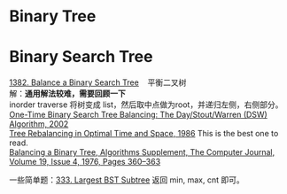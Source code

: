 
# Binary Tree


# Binary Search Tree
[1382. Balance a Binary Search Tree](https://leetcode.com/problems/balance-a-binary-search-tree/description/) &nbsp;&nbsp; 平衡二叉树<br/>
解：__通用解法较难，需要回顾一下__ <br/>
inorder traverse 将树变成 list，然后取中点做为root，并递归左侧，右侧部分。<br/>
[One-Time Binary Search Tree Balancing: The Day/Stout/Warren (DSW) Algorithm, 2002](https://web.archive.org/web/20220406184919/https://sci-hub.hkvisa.net/10.1145/820127.820173)<br/>
[Tree Rebalancing in Optimal Time and Space, 1986](http://web.eecs.umich.edu/~qstout/pap/CACM86.pdf) This is the best one to read.<br/>
[Balancing a Binary Tree, Algorithms Supplement, The Computer Journal, Volume 19, Issue 4, 1976, Pages 360–363](https://academic.oup.com/comjnl/article/19/4/360/326682)<br/>

一些简单题：[333. Largest BST Subtree](https://leetcode.com/problems/largest-bst-subtree/description/) 返回 min, max, cnt 即可。
